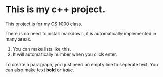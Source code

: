 
# This is my c++ project.

This project is for my CS 1000 class.

There is no need to install markdown, it is automatically implemented in many areas.

1. You can make lists like this.
2. It will automatically number when you click enter.
   
To create a paragraph, you just need an empty line to seperate text.
You can also make text **bold** or *italic*.
